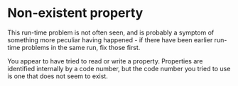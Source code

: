 # Non-existent property

This run-time problem is not often seen, and is probably a symptom of something more peculiar having happened - if there have been earlier run-time problems in the same run, fix those first.

You appear to have tried to read or write a property. Properties are identified internally by a code number, but the code number you tried to use is one that does not seem to exist.
